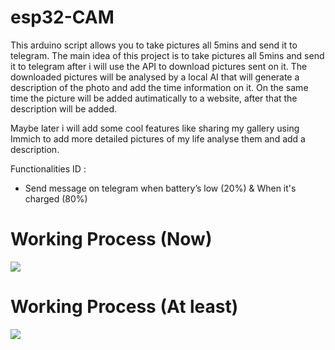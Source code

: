# esp32-CAM

This arduino script allows you to take pictures all 5mins and send it to telegram. The main idea of this project is to take pictures all 5mins and send it to telegram after i will use the API to download pictures sent on it.
The downloaded pictures will be analysed by a local AI that will generate a description of the photo and add the time information on it. On the same time the picture will be added autimatically to a website, after that the description will be added.

Maybe later i will add some cool features like sharing my gallery using Immich to add more detailed pictures of my life analyse them and add a description.

Functionalities ID :
- Send message on telegram when battery’s low (20%) & When it's charged (80%)

# Working Process (Now)
![](https://github.com/YuiByte/esp32-CAM/blob/main/img/Working%20Process%20(Now).png)

# Working Process (At least)
![](https://github.com/YuiByte/esp32-CAM/blob/main/img/Working%20Process%20(At%20least).png)



